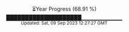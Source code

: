 <p align="center">
⏳Year Progress (68.91 %) <br>
████████████████████▁▁▁▁▁▁▁▁▁▁ <br>
<sub>Updated: Sat, 09 Sep 2023 12:27:27 GMT</sub>
</p>

